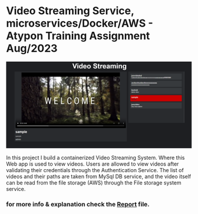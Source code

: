 # Video Streaming Service, microservices/Docker/AWS  - Atypon Training Assignment Aug/2023

![](https://github.com/ibrahemjrr/Video-Streaming-Service/blob/master/image.png)

In this project I build a containerized Video Streaming System. Where this Web app is used to view videos.
Users are allowed to view videos after validating their credentials through the Authentication Service.
The list of videos and their paths are taken from MySql DB service, and the video itself can be read from the file storage (AWS) through the File storage system service.

### for more info & explanation check the [Report](https://github.com/ibrahemjrr/Video-Streaming-Service/blob/master/Video%20Straming%20Report.pdf) file.




